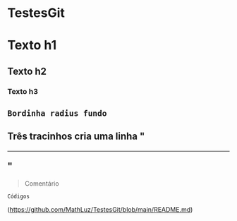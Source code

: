 # TestesGit
# Texto h1
## Texto h2
### Texto h3
`Bordinha radius fundo`
---
Três tracinhos cria uma linha "<hr>"
---
> Comentário
```shell
Códigos
```
(https://github.com/MathLuz/TestesGit/blob/main/README.md)
